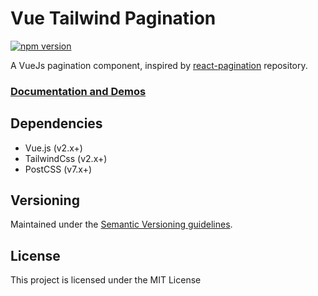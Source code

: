 # Vue Tailwind Pagination

[![npm version](https://badge.fury.io/js/vue-tailwind-pagination.svg)](https://badge.fury.io/js/vue-tailwind-pagination)

A VueJs pagination component, inspired by [react-pagination](https://github.com/mayankshubham/react-pagination) repository.

### [Documentation and Demos](https://vue-tailwind-pagination.netlify.app/)

## Dependencies
-   Vue.js (v2.x+)
-   TailwindCss (v2.x+)
-   PostCSS (v7.x+)



## Versioning
Maintained under the [Semantic Versioning guidelines](https://semver.org/).


## License
This project is licensed under the MIT License
